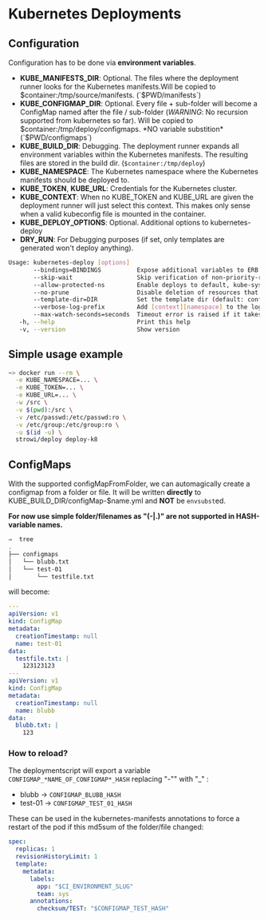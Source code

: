 # Kubernetes Deployments

## Configuration

Configuration has to be done via **environment variables**.

* **KUBE_MANIFESTS_DIR**: Optional. The files where the deployment runner looks
  for the Kubernetes manifests.Will be copied to $container:/tmp/source/manifests.
(`$PWD/manifests`)
* **KUBE_CONFIGMAP_DIR**: Optional. Every file + sub-folder will become a
  ConfigMap named after the file / sub-folder (*WARNING*: No recursion supported
  from kubernetes so far). Will be copied to $container:/tmp/deploy/configmaps.
  *NO variable substition*
(`$PWD/configmaps`)
* **KUBE_BUILD_DIR**: Debugging. The deployment runner expands all environment
  variables within the Kubernetes manifests. The resulting files are stored in
  the build dir. (`$container:/tmp/deploy`)
* **KUBE_NAMESPACE**: The Kubernetes namespace where the Kubernetes manifests
  should be deployed to.
* **KUBE_TOKEN**, **KUBE_URL**: Credentials for the Kubernetes cluster.
* **KUBE_CONTEXT**: When no KUBE_TOKEN and KUBE_URL are given the deployment
  runner will just select this context. This makes only sense when a valid
  kubeconfig file is mounted in the container.
* **KUBE_DEPLOY_OPTIONS**: Optional. Additional options to kubernetes-deploy
* **DRY_RUN**: For Debugging purposes (if set, only templates are generated
  won't deploy anything).

 ```bash
 Usage: kubernetes-deploy [options]
        --bindings=BINDINGS          Expose additional variables to ERB templates (format: k1=v1,k2=v2, JSON string or file (JSON or YAML) path prefixed by '@')
        --skip-wait                  Skip verification of non-priority-resource success (not recommended)
        --allow-protected-ns         Enable deploys to default, kube-system, kube-public; requires --no-prune
        --no-prune                   Disable deletion of resources that do not appear in the template dir
        --template-dir=DIR           Set the template dir (default: config/deploy/$ENVIRONMENT)
        --verbose-log-prefix         Add [context][namespace] to the log prefix
        --max-watch-seconds=seconds  Timeout error is raised if it takes longer than the specified number of seconds
    -h, --help                       Print this help
    -v, --version                    Show version

 ```

## Simple usage example

```bash
~> docker run --rm \
  -e KUBE_NAMESPACE=... \
  -e KUBE_TOKEN=... \
  -e KUBE_URL=... \
  -w /src \
  -v $(pwd):/src \
  -v /etc/passwd:/etc/passwd:ro \
  -v /etc/group:/etc/group:ro \
  -u $(id -u) \
  strowi/deploy deploy-k8
```

## ConfigMaps

With the supported configMapFromFolder, we can automagically create a configmap from a folder or file. It will be written **directly** to KUBE_BUILD_DIR/configMap-$name.yml and **NOT** be `envsubst`ed. 

**For now use simple folder/filenames as "(-|.)" are not supported
in HASH-variable names.**

```bash
⇒  tree
.
├── configmaps
│   └── blubb.txt
│   └── test-01
│       └── testfile.txt
```

will become:

```yaml
---
apiVersion: v1
kind: ConfigMap
metadata:
  creationTimestamp: null
  name: test-01
data:
  testfile.txt: |
    123123123
---
apiVersion: v1
kind: ConfigMap
metadata:
  creationTimestamp: null
  name: blubb
data:
  blubb.txt: |
    123
```

### How to reload?
The deploymentscript will export a variable `CONFIGMAP_*NAME_OF_CONFIGMAP*_HASH`
replacing "-"" with "_" :

* blubb -> `CONFIGMAP_BLUBB_HASH`
* test-01 -> `CONFIGMAP_TEST_01_HASH`

These can be used in the kubernetes-manifests annotations to force a restart of
the pod if this md5sum of the folder/file changed:

```yaml
spec:
  replicas: 1
  revisionHistoryLimit: 1
  template:
    metadata:
      labels:
        app: "$CI_ENVIRONMENT_SLUG"
        team: sys
      annotations:
        checksum/TEST: "$CONFIGMAP_TEST_HASH"
```
